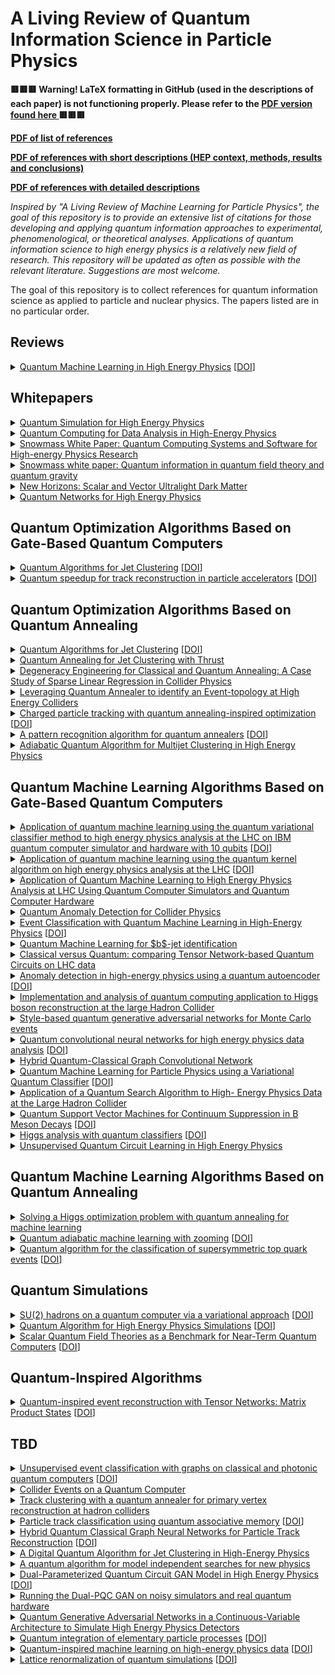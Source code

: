 #  **A Living Review of Quantum Information Science in Particle Physics**


**🟥🟥🟥 Warning! LaTeX formatting in GitHub (used in the descriptions of each paper) is not functioning properly. Please refer to the <a href="https://github.com/PamelaPajarillo/HEPQIS-LivingReview/blob/main/HEPQIS_DETAIL.pdf"> PDF version found here </a> 🟥🟥🟥**


**<a href="https://github.com/PamelaPajarillo/HEPQIS-LivingReview/blob/main/HEPQIS_LIST.pdf"> PDF of list of references </a>**


**<a href="https://github.com/PamelaPajarillo/HEPQIS-LivingReview/blob/main/HEPQIS_BRIEF.pdf"> PDF of references with short descriptions (HEP context, methods, results and conclusions) </a>**


**<a href="https://github.com/PamelaPajarillo/HEPQIS-LivingReview/blob/main/HEPQIS_DETAIL.pdf"> PDF of references with detailed descriptions </a>**

*Inspired by "A Living Review of Machine Learning for Particle Physics", the goal of this repository is to provide an extensive list of citations for those developing and applying quantum information approaches to experimental, phenomenological, or theoretical analyses.  Applications of quantum information science to high energy physics is a relatively new field of research.  This repository will be updated as often as possible with the relevant literature.  Suggestions are most welcome.*

The goal of this repository is to collect references for quantum information science as applied to particle and nuclear physics. The papers listed are in no particular order. 

##  **Reviews**

<details>
<summary> <a href="https://arxiv.org/abs/2005.08582"> Quantum Machine Learning in High Energy Physics</a> [<a href="https://doi.org/10.1088/2632-2153/abc17d">DOI</a>]</summary>

+ <em><strong>HEP Context:</strong></em> <em>Di-photon event classification, galaxy morphology classification, particle track reconstruction, and signal-background discrimination with the SUSY data set</em>
+ <em><strong>Methods:</strong></em> <em>Quantum machine learning using quantum annealing, restrictive Boltzmann machines, quantum graph networks, and variational quantum circuits</em>
+ <em><strong>Results and Conclusions:</strong></em> <em>This paper presents several papers on performing classification using quantum machine learning. The studies presented some of the challenges faced, such as the restrictive problem formulation for quantum annealers and the limited performance due to hardware restrictions for quantum-circuit-based machine learning.</em>

This review presents papers using quantum machine learning (QML) to perform classification with quantum annealing, restricted Boltzmann machines, quantum graph networks and variational quantum circuits. One of the main challenges of quantum annealing is its restrictive formulation (i.e rephrasing the loss function into a Quadratic Unconstrained Binary (QUBO) problem). Quantum-circuit-based machine learning is still at limited performance because of quantum device limitations. This review also discusses implementing QML directly on quantum data and practical considerations of experimenting with quantum annealers and quantum circuits.

</details>



##  **Whitepapers**

<details>
<summary> <a href="https://arxiv.org/abs/2204.03381"> Quantum Simulation for High Energy Physics</a></summary>

+ <em><strong>HEP Context:</strong></em> <em>TBD</em>
+ <em><strong>Methods:</strong></em> <em>TBD</em>
+ <em><strong>Results and Conclusions:</strong></em> <em>TBD</em>

TBD

</details>

<details>
<summary> <a href="https://arxiv.org/abs/2203.08805"> Quantum Computing for Data Analysis in High-Energy Physics</a></summary>

+ <em><strong>HEP Context:</strong></em> <em>Object reconstruction (tracking problem and  thrust for jet clustering), signal-background discrimination, detector simulations, and Monte Carlo event generation</em>
+ <em><strong>Methods:</strong></em> <em>Amplitude amplification (generalization of Grover's algorithm), quantum annealing, hybrid quantum-classical neural networks, variational quantum circuits, quantum support vector machines, quantum convolutional neural networks, quantum variational autoencoders, and quantum generative models (quantum generative adversarial network and quantum circuit born machine)</em>
+ <em><strong>Results and Conclusions:</strong></em> <em><strong>In object reconstruction:</strong> ; <strong>In classification:</strong> the quantum implentation of the Combinatorial Kalman Filter based on amplitude amplification has a rigorous proof of quantum speedup, however; <strong>In detector simulations and Monte Carlo event generation:</strong> ; <strong>Challenges and prospects:</strong> </em>

TBD

</details>

<details>
<summary> <a href="https://arxiv.org/abs/2203.07091"> Snowmass White Paper: Quantum Computing Systems and Software for High-energy Physics Research</a></summary>

+ <em><strong>HEP Context:</strong></em> <em>TBD</em>
+ <em><strong>Methods:</strong></em> <em>TBD</em>
+ <em><strong>Results and Conclusions:</strong></em> <em>TBD</em>

TBD

</details>

<details>
<summary> <a href="https://arxiv.org/abs/2203.07117"> Snowmass white paper: Quantum information in quantum field theory and quantum gravity</a></summary>

+ <em><strong>HEP Context:</strong></em> <em>TBD</em>
+ <em><strong>Methods:</strong></em> <em>TBD</em>
+ <em><strong>Results and Conclusions:</strong></em> <em>TBD</em>

TBD

</details>

<details>
<summary> <a href="https://arxiv.org/abs/2203.14915"> New Horizons: Scalar and Vector Ultralight Dark Matter</a></summary>

+ <em><strong>HEP Context:</strong></em> <em>TBD</em>
+ <em><strong>Methods:</strong></em> <em>TBD</em>
+ <em><strong>Results and Conclusions:</strong></em> <em>TBD</em>

TBD

</details>

<details>
<summary> <a href="https://arxiv.org/abs/2203.16979"> Quantum Networks for High Energy Physics</a></summary>

+ <em><strong>HEP Context:</strong></em> <em>TBD</em>
+ <em><strong>Methods:</strong></em> <em>TBD</em>
+ <em><strong>Results and Conclusions:</strong></em> <em>TBD</em>

TBD

</details>



##  **Quantum Optimization Algorithms Based on Gate-Based Quantum Computers**

<details>
<summary> <a href="https://arxiv.org/abs/1908.08949"> Quantum Algorithms for Jet Clustering</a> [<a href="https://doi.org/10.1103/PhysRevD.101.094015">DOI</a>]</summary>

+ <em><strong>HEP Context:</strong></em> <em>Thrust, an event shape whose optimum corresponds to the most jet-like separating plane among a set of particles, focusing on the case of electron-positron collisions</em>
+ <em><strong>Methods:</strong></em> <em>1) Created a quantum algorithm based on quantum annealing (enconded optimization problem as a QUBO problem); 2) Created quantum algorithm based on Grover search and describes two computing models, sequential model and parallel model, for loading classical data into quantum memory.</em>
+ <em><strong>Results and Conclusions:</strong></em> <em>The overhead of data loading must be carefully considered when evaluating the potential for quantum speedups on classical datasets.</em>

TBD

</details>

<details>
<summary> <a href="https://arxiv.org/abs/2104.11583"> Quantum speedup for track reconstruction in particle accelerators</a> [<a href="https://doi.org/10.1103/PhysRevD.105.076012">DOI</a>]</summary>

+ <em><strong>HEP Context:</strong></em> <em>Track reconstruction</em>
+ <em><strong>Methods:</strong></em> <em>TBD</em>
+ <em><strong>Results and Conclusions:</strong></em> <em>This paper identifies the four fundamental routines in local track reconstruction methods: seeding, track building, cleaning, and selection. </em>

TBD

</details>



##  **Quantum Optimization Algorithms Based on Quantum Annealing**

<details>
<summary> <a href="https://arxiv.org/abs/1908.08949"> Quantum Algorithms for Jet Clustering</a> [<a href="https://doi.org/10.1103/PhysRevD.101.094015">DOI</a>]</summary>

+ <em><strong>HEP Context:</strong></em> <em>Thrust, an event shape whose optimum corresponds to the most jet-like separating plane among a set of particles, focusing on the case of electron-positron collisions</em>
+ <em><strong>Methods:</strong></em> <em>1) Created a quantum algorithm based on quantum annealing (enconded optimization problem as a QUBO problem); 2) Created quantum algorithm based on Grover search and describes two computing models, sequential model and parallel model, for loading classical data into quantum memory.</em>
+ <em><strong>Results and Conclusions:</strong></em> <em>The overhead of data loading must be carefully considered when evaluating the potential for quantum speedups on classical datasets.</em>

TBD

</details>

<details>
<summary> <a href="https://arxiv.org/abs/2205.02814"> Quantum Annealing for Jet Clustering with Thrust</a></summary>

+ <em><strong>HEP Context:</strong></em> <em>TBD</em>
+ <em><strong>Methods:</strong></em> <em>TBD</em>
+ <em><strong>Results and Conclusions:</strong></em> <em>TBD</em>

TBD

</details>

<details>
<summary> <a href="https://arxiv.org/abs/2205.10375"> Degeneracy Engineering for Classical and Quantum Annealing: A Case Study of Sparse Linear Regression in Collider Physics</a></summary>

+ <em><strong>HEP Context:</strong></em> <em>TBD</em>
+ <em><strong>Methods:</strong></em> <em>TBD</em>
+ <em><strong>Results and Conclusions:</strong></em> <em>TBD</em>

TBD

</details>

<details>
<summary> <a href="https://arxiv.org/abs/2111.07806"> Leveraging Quantum Annealer to identify an Event-topology at High Energy Colliders</a></summary>

+ <em><strong>HEP Context:</strong></em> <em>TBD</em>
+ <em><strong>Methods:</strong></em> <em>TBD</em>
+ <em><strong>Results and Conclusions:</strong></em> <em>TBD</em>

TBD

</details>

<details>
<summary> <a href="https://arxiv.org/abs/1908.04475"> Charged particle tracking with quantum annealing-inspired optimization</a> [<a href="https://doi.org/10.1007/s42484-021-00054-w">DOI</a>]</summary>

+ <em><strong>HEP Context:</strong></em> <em>TBD</em>
+ <em><strong>Methods:</strong></em> <em>TBD</em>
+ <em><strong>Results and Conclusions:</strong></em> <em>TBD</em>

TBD

</details>

<details>
<summary> <a href="https://arxiv.org/abs/1902.08324"> A pattern recognition algorithm for quantum annealers</a> [<a href="https://doi.org/10.1007/s41781-019-0032-5">DOI</a>]</summary>

+ <em><strong>HEP Context:</strong></em> <em>Pattern recognition for track reconstruction using the TrackML dataset, relevant for analysis at the HL-LHC</em>
+ <em><strong>Methods:</strong></em> <em>TBD</em>
+ <em><strong>Results and Conclusions:</strong></em> <em>TBD</em>

TBD

</details>

<details>
<summary> <a href="https://arxiv.org/abs/2012.14514"> Adiabatic Quantum Algorithm for Multijet Clustering in High Energy Physics</a></summary>

+ <em><strong>HEP Context:</strong></em> <em>Jet clustering</em>
+ <em><strong>Methods:</strong></em> <em>TBD</em>
+ <em><strong>Results and Conclusions:</strong></em> <em>TBD</em>

TBD

</details>



##  **Quantum Machine Learning Algorithms Based on Gate-Based Quantum Computers**

<details>
<summary> <a href="https://arxiv.org/abs/2012.11560"> Application of quantum machine learning using the quantum variational classifier method to high energy physics analysis at the LHC on IBM quantum computer simulator and hardware with 10 qubits</a> [<a href="https://doi.org/10.1088/1361-6471/ac1391">DOI</a>]</summary>

+ <em><strong>HEP Context:</strong></em> <em>Signal-background discrimination, where signal events are $t\bar{t}H$ ($H\rightarrow\gamma\gamma$) and $H\rightarrow\mu\mu$, and background events are dominant Standard Model processes</em>
+ <em><strong>Methods:</strong></em> <em>Variational quantum circuits</em>
+ <em><strong>Results and Conclusions:</strong></em> <em>TBD</em>

Using IBM gate-based quantum computers, the quantum variational classifier method is applied to the $t\bar{t}H$ (examines the Higgs coupling to the top quark) and $H\rightarrow\mu\mu$ (examines the Higgs coupling to second-generation fermions) analyses, with the goal of classifying physics events of interest from background events. Using event generators to produce signal and background events for $t\bar{t}H$ and $H\rightarrow\mu\mu$, a Principal Component Analysis (PCA) method converts kinematic variables to a smaller amount of variables so that the number of encoded variables is equal to the number of available qubits. Then, a feature map circuit which encodes the input data $\vec{x}$ into a quantum state is applied. A quantum variational circuit $W(\vec{\theta})$ which is parametrized by gate angles $\vec{\theta}$ is then applied. Finally, the qubit state is measured in the computational basis and the output state is classified as either signal or background through the action of a diagonal operator in the standard basis. To train the quantum variational circuit $W(\vec{\theta})$ for the optimized parameters $\vec{\theta}$, a set of input data and its labels are used. With 100 training events, 100 test events, and 10 encoded variables, the AUC of IBM's quantum computer simulator that includes a noise model with 10 qubits are similar to the AUC of a classical support vector machine (SVM) and a boosted decision tree (BDT) classifier. The quantum variational classifier is then employed on two of IBM's quantum computers, and the results show that the quantum computer and quantum simulator are in good agreement, however, the run time on the quantum computer is longer than the classical machine learning algorithms due to the limitations in quantum hardware. The paper concludes by stating that the use of quantum machine learning could potentially offer an advantage with the rapid advances in quantum computing technology.

</details>

<details>
<summary> <a href="https://arxiv.org/abs/2104.05059"> Application of quantum machine learning using the quantum kernel algorithm on high energy physics analysis at the LHC</a> [<a href="https://doi.org/10.1103/PhysRevResearch.3.033221">DOI</a>]</summary>

+ <em><strong>HEP Context:</strong></em> <em>Signal-background discrimination, where signal events are $t\bar{t}H$ ($H\rightarrow\gamma\gamma$), and background events are dominant Standard Model processes</em>
+ <em><strong>Methods:</strong></em> <em>Support vector machine with a quantum kernel estimator (QSVM-Kernel)</em>
+ <em><strong>Results and Conclusions:</strong></em> <em>TBD</em>

To classify signal and background events in the $t\bar{t}H$ analysis, the use of a support vector machine (SVM) with a quantum kernel estimator (QSVM-Kernel) is explored. A major limitation of the classical SVM is evaluating the similarity between any two data points in a large feature space is computationally expensive. The QSVM-Kernel algorithm exploits the quantum state space as a direct representation of the feature space, which gives rise to kernel functions that are hard to calculate classically, but are efficiently evaluated using quantum kernels. The QSVM-Kernel algorithm is the following: (1) Using a Quantum Feature Map function, map classical data to a quantum state; (2) Calculate the similarity between any two data points using a quantum computer; and finally (3) To find the separate hyperplane, use the kernel entries. This algorithm is then applied to separate between $t\bar{t}H$ (signal) and non-resonant di-photons (background). The quantum simulators used in this paper are from IBM, Google, and Amazon, all of which model the noiseless execution of their respective quantum computer hardware. The performance of these quantum simulators, using 15 qubits and 60 independent datasets of 20000 training events and 20000 testing events, are similar to the performance of a classical SVM and a classical BDT. The QSVM-Kernel algorithm is then implemented on IBM's quantum processor. The mean performance of QSVM-Kernel on IBM's quantum processor and IBM's quantum computer simulator is about 5\% lower. This difference is expected due to hardware noise. The results on IBM's quantum processor does approach the performance of IBM's quantum computer simulator. The paper concludes that the running time is expected to be reduced with improved quantum hardware and predicts that quantum machine learning could potentially become a powerful tool for HEP data analyses.

</details>

<details>
<summary> <a href="https://doi.org/10.22323/1.398.0842"> Application of Quantum Machine Learning to High Energy Physics Analysis at LHC Using Quantum Computer Simulators and Quantum Computer Hardware</a></summary>

+ <em><strong>HEP Context:</strong></em> <em>Signal-background discrimination, where signal events are $t\bar{t}H$ ($H\rightarrow\gamma\gamma$), and background events are dominant Standard Model processes</em>
+ <em><strong>Methods:</strong></em> <em>Variational Quantum Circuits (VQC), Quantum Support Vector Machine Kernel (QSVM-Kernel), and Quantum Neural Network (QNN)</em>
+ <em><strong>Results and Conclusions:</strong></em> <em>TBD</em>

TBD

</details>

<details>
<summary> <a href="https://arxiv.org/abs/2206.08391"> Quantum Anomaly Detection for Collider Physics</a></summary>

+ <em><strong>HEP Context:</strong></em> <em>Anomaly detection in the four-lepton final state</em>
+ <em><strong>Methods:</strong></em> <em>Variational Quantum Circuits (VQC) and Quantum Circuit Learning (QCL)</em>
+ <em><strong>Results and Conclusions:</strong></em> <em>After comparing VQC and QCL to traditional classical machine learning algorithms, this paper states that there is no evidence that quantum machine learning provides any advantage to classical machine learning.</em>

From the studies in Quantum Machine Learning (QML) in high energy physics, one of the common themes is it seems to outperform classical machine learning (CML) with small training datasets. This paper studies the feasibility of anomaly detection in collider physics. The approach in signal model-independent anomaly detection is to train a classifier to distinguish data from an accurate prediction of the background, which is a form of weakly/semi-supervised learning. One of the final states that is precisely known is the four charged lepton final states. The current approach use Monte Carlo (MC) simulations to estimate the background, however this is signal model-specific and does not easily extend to other models. The two QML methods that are analyzed in this paper are Variational Quantum Circuits (VQC) and Quantum Circuit Learning (QCL), which are both implementations of parametrized quantum circuits where the rotation angles are optimized using classical methods and only differ in the encoding of classical data and the parameterization. The approach for both methods is as follows: (1) Scale the input features $x_{i}$ such that the arguments for some unitary function $U(x_{i})$ are valid angles; (2) Initialize qubits with $ \vert 0 \rangle \vert 0 \rangle \ldots \vert 0 \rangle $; (3) Apply $U_{in}(x_{i})$ to each $i^{\text{th}}$ qubit. This step encodes classical input data into quantum states; (4) Apply a unitary circuit $U(\theta)$ where $\theta$ are the trainable weights of the circuit; (5) Measure the output values from the circuit and evaluate the loss function; (6) Repeat steps (2)-(5) $n$ times updating $\theta$ such that it minimizes the loss function. $U_{in}(x)$ for VQC consists of rotation gates $R_{Y}(x_{i})$, whereas $U_{in}(x)$ for QCL consists of Hadamard gates followed by rotation gates $R_{Y}(\arcsin(x_{i}))$ and $R_{Z}(\arccos(x_{i}^{2}))$ and CNOT gates. $U(\theta)$ consists of rotation gates followed by CNOT gates, whereas $U(\theta)$ consists of time evolution of operation based on the Ising model Hamiltonian followed by rotation gates $R_{Y}(\theta)$ and $R_{Z}(\theta)$. These methods are compared against two neural networks implemented in TensorFlow. The results show that there is no evidence that QML provides any advantage over CML.

</details>

<details>
<summary> <a href="https://arxiv.org/abs/2002.09935"> Event Classification with Quantum Machine Learning in High-Energy Physics</a> [<a href="https://doi.org/10.1007/s41781-020-00047-7">DOI</a>]</summary>

+ <em><strong>HEP Context:</strong></em> <em>Signal-background discrimination, where the signal is a SUSY process, in particular, a chargino-pair production via a Higgs boson, where the final state has two charged leptons and missing transverse momentum. The background event is a $W$ boson pair production $WW$ where each $W$ decays into a charged lepton and a neutrino.</em>
+ <em><strong>Methods:</strong></em> <em>Variational Quantum Circuits (VQC) and Quantum Circuit Learning (QCL)</em>
+ <em><strong>Results and Conclusions:</strong></em> <em>TBD</em>

In this paper, two quantum machine learning (QML) algorithms based on gate-based quantum computers, in particular variational quantum algorithms, Quantum Circuit Learning (QCL) and Variational Quantum Classification (VQC) are analyzed in the context of signal-background discrimination, where signal is an event originating from new physics beyond the Standard Model and background is an event originating from Standard Model processes. In this case, the signal event is a chargino-pair production via a Higgs boson, where the final state has two charged leptons and missing transverse momentum. The background event is a $W$ boson pair production $WW$ where each $W$ decays into a charged lepton and a neutrino. Both variational quantum algorithms have 3 steps: (1) quantum gates $U_{in}(\vec{x})$ to encode classical input data $\vec{x}$ into quantum states; (2) quantum gates $U(\vec{\theta})$ to produce output states used for supervised learning parametrized by a set of free parameters $\theta$ which will be optimized to model input training data; (3) measurement gates to obtain output values which will be compared by the labels $\vec{y}$. These steps are repeated $N$ times, tuning $\vec{\theta}$ using a classical computer by minimizing a loss function. In QCL, $U_{in}(\vec{x})$ is composed of a series of single qubit rotation gates $R_{Y}$ and $R_{Z}$, where the angles of the rotations gates are $\arcsin(\vec{x})$ and $\arccos(\vec{x}^2)$ where $\vec{x}$ is the normalized within $[-1,1]$. In VQC, $U_{in}(\vec{x})$ is characterized by a set of Hadamard gates and rotation gates with angles from the input data $\vec{x}$. In QCL, $U(\theta)$ is constructed by a time evolution gate denoted $e^{-iHt}$, where $H$ is the Hamiltonian of an Ising model and a series of $R_{X}$, $R_{Y}$, and $R_{Z}$ gates with angles as the arguments. In VQC, $U(\theta)$ is comprised of Hadamard, CNOT, and single-qubit rotation gates $R_{Y}$ and $R_{Z}$. A deep neural network (DNN) and a boosted decision tree (BDT) are used as benchmark tools for comparison with the performances of QCL and VQC. The VQC algorithm is performed on a quantum circuit simulator called Qulacs. The VQC algorithm is performed on a quantum circuit simulator Qiskit Aqua and on IBM's quantum computer. The performance of the QCL algorithms on quantum simulators is characterized by a relatively flat AUC as a function of the number of training events. The AUC for QCL is higher than the AUC for BDT and DNN for a low number of training events, however, for high training events, the performance for BDT and DNN surpasses QCL. The VQC algorithm has been tested on IBM's quantum computer, and the performance is similar to that of the quantum simulator. However, there is an increase in uncertainty due to hardware noise. Other QCL and VQC models are tested, which do not show any improvement to the nominal QCL and VQC models. The behavior that variational quantum algorithms does better with a small number of training data could be considered as a possible advantage over classical machine learning.

</details>

<details>
<summary> <a href="https://arxiv.org/abs/2202.13943"> Quantum Machine Learning for $b$-jet identification</a></summary>

+ <em><strong>HEP Context:</strong></em> <em>TBD</em>
+ <em><strong>Methods:</strong></em> <em>TBD</em>
+ <em><strong>Results and Conclusions:</strong></em> <em>TBD</em>

TBD

</details>

<details>
<summary> <a href="https://arxiv.org/abs/2202.10471"> Classical versus Quantum: comparing Tensor Network-based Quantum Circuits on LHC data</a></summary>

+ <em><strong>HEP Context:</strong></em> <em>TBD</em>
+ <em><strong>Methods:</strong></em> <em>TBD</em>
+ <em><strong>Results and Conclusions:</strong></em> <em>TBD</em>

TBD

</details>

<details>
<summary> <a href="https://arxiv.org/abs/2112.04958"> Anomaly detection in high-energy physics using a quantum autoencoder</a> [<a href="https://doi.org/10.1103/PhysRevD.105.095004">DOI</a>]</summary>

+ <em><strong>HEP Context:</strong></em> <em>TBD</em>
+ <em><strong>Methods:</strong></em> <em>TBD</em>
+ <em><strong>Results and Conclusions:</strong></em> <em>TBD</em>

TBD

</details>

<details>
<summary> <a href="https://doi.org/10.1038/s41598-021-01552-4"> Implementation and analysis of quantum computing application to Higgs boson reconstruction at the large Hadron Collider</a></summary>

+ <em><strong>HEP Context:</strong></em> <em>TBD</em>
+ <em><strong>Methods:</strong></em> <em>TBD</em>
+ <em><strong>Results and Conclusions:</strong></em> <em>TBD</em>

TBD

</details>

<details>
<summary> <a href="https://arxiv.org/abs/2110.06933"> Style-based quantum generative adversarial networks for Monte Carlo events</a></summary>

+ <em><strong>HEP Context:</strong></em> <em>TBD</em>
+ <em><strong>Methods:</strong></em> <em>TBD</em>
+ <em><strong>Results and Conclusions:</strong></em> <em>TBD</em>

TBD

</details>

<details>
<summary> <a href="https://arxiv.org/abs/2012.12177"> Quantum convolutional neural networks for high energy physics data analysis</a> [<a href="https://doi.org/10.1103/PhysRevResearch.4.013231">DOI</a>]</summary>

+ <em><strong>HEP Context:</strong></em> <em>Classification of $\mu^+$, $e^-$, $\pi^+$, and $p$ at the Liquid Argon Time Projection Chamber (LArTPC) at Deep Undergroudn Neutrino Experiment (DUNE)</em>
+ <em><strong>Methods:</strong></em> <em>Quantum Convolutional Neural Network (QCNN)</em>
+ <em><strong>Results and Conclusions:</strong></em> <em>TBD</em>

TBD

</details>

<details>
<summary> <a href="https://arxiv.org/abs/2101.06189"> Hybrid Quantum-Classical Graph Convolutional Network</a></summary>

+ <em><strong>HEP Context:</strong></em> <em>Classification of $\mu^+$, $e^-$, $\pi^+$, and $p$ at the Liquid Argon Time Projection Chamber (LArTPC) at Deep Undergroudn Neutrino Experiment (DUNE)</em>
+ <em><strong>Methods:</strong></em> <em>Hybrid Quantum-Classical Graph Convolutional Neural Network (QGCNN)</em>
+ <em><strong>Results and Conclusions:</strong></em> <em>TBD</em>

TBD

</details>

<details>
<summary> <a href="https://arxiv.org/abs/2010.07335"> Quantum Machine Learning for Particle Physics using a Variational Quantum Classifier</a> [<a href="https://doi.org/10.1007/JHEP02(2021)212">DOI</a>]</summary>

+ <em><strong>HEP Context:</strong></em> <em>Signal-background discrimination, where the background is $pp \rightarrow t\bar{t}$ events, and the signal is $pp \rightarrow Z' \rightarrow t\bar{t}$ events</em>
+ <em><strong>Methods:</strong></em> <em>Variational Quantum Classifier (VQC)</em>
+ <em><strong>Results and Conclusions:</strong></em> <em>TBD</em>

TBD

</details>

<details>
<summary> <a href="https://arxiv.org/abs/2010.00649"> Application of a Quantum Search Algorithm to High- Energy Physics Data at the Large Hadron Collider</a></summary>

+ <em><strong>HEP Context:</strong></em> <em>Detection of the exotic decays of Higgs boson used in Dark Sector searches ($H \rightarrow ZZ_d \rightarrow 4l$</em>
+ <em><strong>Methods:</strong></em> <em>Grover's Algorithm</em>
+ <em><strong>Results and Conclusions:</strong></em> <em>TBD</em>

TBD

</details>

<details>
<summary> <a href="https://arxiv.org/abs/2103.12257"> Quantum Support Vector Machines for Continuum Suppression in B Meson Decays</a> [<a href="https://doi.org/10.1007/s41781-021-00075-x">DOI</a>]</summary>

+ <em><strong>HEP Context:</strong></em> <em>Signal-background classification, where signal is $B\bar{B}$ pair events, and background is $q\bar{q}$ pair events</em>
+ <em><strong>Methods:</strong></em> <em>Quantum Support Vector Machine (QSVM)</em>
+ <em><strong>Results and Conclusions:</strong></em> <em>TBD</em>

TBD

</details>

<details>
<summary> <a href="https://arxiv.org/abs/2104.07692"> Higgs analysis with quantum classifiers</a> [<a href="https://doi.org/10.1051/epjconf/202125103070">DOI</a>]</summary>

+ <em><strong>HEP Context:</strong></em> <em>Classification of $t\bar{t}H(b\bar{b}$ (signal) and $t\bar{t}b\bar{b}$ (background)</em>
+ <em><strong>Methods:</strong></em> <em>Quantum Support Vector Machine (QSVM) and Variational Quantum Circuit (VQC)</em>
+ <em><strong>Results and Conclusions:</strong></em> <em>TBD</em>

TBD

</details>

<details>
<summary> <a href="https://arxiv.org/abs/2203.03578"> Unsupervised Quantum Circuit Learning in High Energy Physics</a></summary>

+ <em><strong>HEP Context:</strong></em> <em>TBD</em>
+ <em><strong>Methods:</strong></em> <em>Quantum Circuit Born Machines (QCBM)</em>
+ <em><strong>Results and Conclusions:</strong></em> <em>TBD</em>

TBD

</details>



##  **Quantum Machine Learning Algorithms Based on Quantum Annealing**

<details>
<summary> <a href="https://doi.org/10.1038/nature24047"> Solving a Higgs optimization problem with quantum annealing for machine learning</a></summary>

+ <em><strong>HEP Context:</strong></em> <em>TBD</em>
+ <em><strong>Methods:</strong></em> <em>TBD</em>
+ <em><strong>Results and Conclusions:</strong></em> <em>TBD</em>

Using D-Wave's programmable quantum annealer, this paper explores quantum annealing for machine learning (QAML). The paper shows that quantum and classical annealing-based classifiers perform comparably with no clear advantage to traditional machine learning methods, including deep neural network (DNN) and an ensemble of boosted decision trees (BDTs), to solve a Higgs signal-background discrimination machine learning optimimzation problem, which identifies features from a pair of photons correspond to a decay from the Higgs or other Standard Model processes. The inputs of the weak binary classifiers are the encoded transverse momentum of photons and the correlations between the two photons. The strong classifier is then constructed from a linear combination of weak classifiers, where the weights are obtained through an optimization problem, which must have a mapping to a quadratic unconstrained binary optimization (QUBO) problem. This classifier is resistant to overfitting, since due to noise, the D-Wave quantum annealer will avoid the global minimum of the loss functional, and it has a slight advantage over BDT and DNN with a smaller training dataset.

</details>

<details>
<summary> <a href="https://arxiv.org/abs/1908.04480"> Quantum adiabatic machine learning with zooming</a> [<a href="https://doi.org/10.1103/PhysRevA.102.062405">DOI</a>]</summary>

+ <em><strong>HEP Context:</strong></em> <em>TBD</em>
+ <em><strong>Methods:</strong></em> <em>TBD</em>
+ <em><strong>Results and Conclusions:</strong></em> <em>TBD</em>

Inspired by quantum annealing for machine learning (QAML), which constructs a strong classifier from a linear combination of weak binary classifiers. this paper proposes a variant called QAML-Z, where the binary classifiers are modified to continuous real values by performing a search on the real numbers. This works by zooming into a region of the energy surface and iteratively perform quantum annealing to an augmented set of weak classifiers, which then makes a strong classifier. The iteration rule that gives the weight of each classifier consists of shifting the value of mean based on the spin of the qubit then narrowing the search breadth. The zooming algorithm increases the probability of overfitting, so the authors of the paper propose regularizing the iterative process by applying a bit flip between each iteration with monotonically decreasing probability. This effectively prevents the strong classifier from overfitting and overcomes getting out of a local minima. The QAML-Z algorithm is applied to the Higgs optimization problem, where features of a diphoton event must be identified in order to classify events as a Higgs decay or other Standard Model processes. QAML-Z does not show an obvious advantage over traditional machine learning methods, including deep neural networks (DNNs) and boosted decision trees (BDTs), however, its performance surpasses the QAML algorithm and simulated annealing with zooming.

</details>

<details>
<summary> <a href="https://arxiv.org/abs/2106.00051"> Quantum algorithm for the classification of supersymmetric top quark events</a> [<a href="https://doi.org/10.1103/PhysRevD.104.096004">DOI</a>]</summary>

+ <em><strong>HEP Context:</strong></em> <em>TBD</em>
+ <em><strong>Methods:</strong></em> <em>TBD</em>
+ <em><strong>Results and Conclusions:</strong></em> <em>TBD</em>

TBD

</details>



##  **Quantum Simulations**

<details>
<summary> <a href="https://arxiv.org/abs/2102.08920"> SU(2) hadrons on a quantum computer via a variational approach</a> [<a href="https://doi.org/10.1038/s41467-021-26825-4">DOI</a>]</summary>

+ <em><strong>HEP Context:</strong></em> <em>TBD</em>
+ <em><strong>Methods:</strong></em> <em>TBD</em>
+ <em><strong>Results and Conclusions:</strong></em> <em>TBD</em>

TBD

</details>

<details>
<summary> <a href="https://arxiv.org/abs/1904.03196"> Quantum Algorithm for High Energy Physics Simulations</a> [<a href="https://doi.org/10.1103/PhysRevLett.126.062001">DOI</a>]</summary>

+ <em><strong>HEP Context:</strong></em> <em>TBD</em>
+ <em><strong>Methods:</strong></em> <em>TBD</em>
+ <em><strong>Results and Conclusions:</strong></em> <em>TBD</em>

TBD

</details>

<details>
<summary> <a href="https://arxiv.org/abs/1811.12332"> Scalar Quantum Field Theories as a Benchmark for Near-Term Quantum Computers</a> [<a href="https://doi.org/10.1103/PhysRevA.99.032306">DOI</a>]</summary>

+ <em><strong>HEP Context:</strong></em> <em>TBD</em>
+ <em><strong>Methods:</strong></em> <em>TBD</em>
+ <em><strong>Results and Conclusions:</strong></em> <em>TBD</em>

TBD

</details>



##  **Quantum-Inspired Algorithms**

<details>
<summary> <a href="https://arxiv.org/abs/2106.08334"> Quantum-inspired event reconstruction with Tensor Networks: Matrix Product States</a> [<a href="https://doi.org/10.1007/JHEP08(2021)112">DOI</a>]</summary>

+ <em><strong>HEP Context:</strong></em> <em>TBD</em>
+ <em><strong>Methods:</strong></em> <em>TBD</em>
+ <em><strong>Results and Conclusions:</strong></em> <em>TBD</em>

TBD

</details>



##  **TBD**

<details>
<summary> <a href="https://arxiv.org/abs/2103.03897"> Unsupervised event classification with graphs on classical and photonic quantum computers</a> [<a href="https://doi.org/10.1007/JHEP08(2021)170">DOI</a>]</summary>

+ <em><strong>HEP Context:</strong></em> <em>Anomaly detection, where background is $pp \rightarrow Z +$ jets events, and signal is $pp \rightarrow HZ$ events with subsequent decays $H \rightarrow A_1 A2$, $A_2 \rightarrow gg$, and $A_1 \rightarrow gg$, and the $Z$ boson decays leptonically to either $e$ or $\mu$</em>
+ <em><strong>Methods:</strong></em> <em>TBD</em>
+ <em><strong>Results and Conclusions:</strong></em> <em>TBD</em>

TBD

</details>

<details>
<summary> <a href="https://arxiv.org/abs/2207.10694"> Collider Events on a Quantum Computer</a></summary>

+ <em><strong>HEP Context:</strong></em> <em>Parton shower algorithms</em>
+ <em><strong>Methods:</strong></em> <em>TBD</em>
+ <em><strong>Results and Conclusions:</strong></em> <em>TBD</em>

TBD

</details>

<details>
<summary> <a href="https://arxiv.org/abs/1903.08879"> Track clustering with a quantum annealer for primary vertex reconstruction at hadron colliders</a></summary>

+ <em><strong>HEP Context:</strong></em> <em>TBD</em>
+ <em><strong>Methods:</strong></em> <em>TBD</em>
+ <em><strong>Results and Conclusions:</strong></em> <em>TBD</em>

TBD

</details>

<details>
<summary> <a href="https://arxiv.org/abs/2011.11848"> Particle track classification using quantum associative memory</a> [<a href="https://doi.org/10.1016/j.nima.2021.165557">DOI</a>]</summary>

+ <em><strong>HEP Context:</strong></em> <em>TBD</em>
+ <em><strong>Methods:</strong></em> <em>TBD</em>
+ <em><strong>Results and Conclusions:</strong></em> <em>TBD</em>

TBD

</details>

<details>
<summary> <a href="https://arxiv.org/abs/2109.12636"> Hybrid Quantum Classical Graph Neural Networks for Particle Track Reconstruction</a> [<a href="https://doi.org/10.1007/s42484-021-00055-9">DOI</a>]</summary>

+ <em><strong>HEP Context:</strong></em> <em>TBD</em>
+ <em><strong>Methods:</strong></em> <em>TBD</em>
+ <em><strong>Results and Conclusions:</strong></em> <em>TBD</em>

TBD

</details>

<details>
<summary> <a href="https://arxiv.org/abs/2101.05618"> A Digital Quantum Algorithm for Jet Clustering in High-Energy Physics</a></summary>

+ <em><strong>HEP Context:</strong></em> <em>TBD</em>
+ <em><strong>Methods:</strong></em> <em>TBD</em>
+ <em><strong>Results and Conclusions:</strong></em> <em>TBD</em>

TBD

</details>

<details>
<summary> <a href="https://arxiv.org/abs/2003.02181"> A quantum algorithm for model independent searches for new physics</a></summary>

+ <em><strong>HEP Context:</strong></em> <em>TBD</em>
+ <em><strong>Methods:</strong></em> <em>TBD</em>
+ <em><strong>Results and Conclusions:</strong></em> <em>TBD</em>

TBD

</details>

<details>
<summary> <a href="https://arxiv.org/abs/2103.15470"> Dual-Parameterized Quantum Circuit GAN Model in High Energy Physics</a> [<a href="https://doi.org/10.1051/epjconf/202125103050">DOI</a>]</summary>

+ <em><strong>HEP Context:</strong></em> <em>TBD</em>
+ <em><strong>Methods:</strong></em> <em>TBD</em>
+ <em><strong>Results and Conclusions:</strong></em> <em>TBD</em>

TBD

</details>

<details>
<summary> <a href="https://arxiv.org/abs/2205.15003"> Running the Dual-PQC GAN on noisy simulators and real quantum hardware</a></summary>

+ <em><strong>HEP Context:</strong></em> <em>TBD</em>
+ <em><strong>Methods:</strong></em> <em>TBD</em>
+ <em><strong>Results and Conclusions:</strong></em> <em>TBD</em>

TBD

</details>

<details>
<summary> <a href="https://arxiv.org/abs/2101.11132"> Quantum Generative Adversarial Networks in a Continuous-Variable Architecture to Simulate High Energy Physics Detectors</a></summary>

+ <em><strong>HEP Context:</strong></em> <em>TBD</em>
+ <em><strong>Methods:</strong></em> <em>TBD</em>
+ <em><strong>Results and Conclusions:</strong></em> <em>TBD</em>

TBD

</details>

<details>
<summary> <a href="https://arxiv.org/abs/2201.01547"> Quantum integration of elementary particle processes</a> [<a href="https://doi.org/10.1016/j.physletb.2022.137228">DOI</a>]</summary>

+ <em><strong>HEP Context:</strong></em> <em>TBD</em>
+ <em><strong>Methods:</strong></em> <em>TBD</em>
+ <em><strong>Results and Conclusions:</strong></em> <em>TBD</em>

TBD

</details>

<details>
<summary> <a href="https://arxiv.org/abs/2004.13747"> Quantum-inspired machine learning on high-energy physics data</a> [<a href="https://doi.org/10.1038/s41534-021-00443-w">DOI</a>]</summary>

+ <em><strong>HEP Context:</strong></em> <em>TBD</em>
+ <em><strong>Methods:</strong></em> <em>TBD</em>
+ <em><strong>Results and Conclusions:</strong></em> <em>TBD</em>

TBD

</details>

<details>
<summary> <a href="https://arxiv.org/abs/2107.01166"> Lattice renormalization of quantum simulations</a> [<a href="https://doi.org/10.1103/PhysRevD.104.094519">DOI</a>]</summary>

+ <em><strong>HEP Context:</strong></em> <em>TBD</em>
+ <em><strong>Methods:</strong></em> <em>TBD</em>
+ <em><strong>Results and Conclusions:</strong></em> <em>TBD</em>

TBD

</details>



